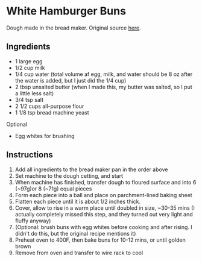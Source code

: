 # White Hamburger Buns
Dough made in the bread maker. Original source [here](https://pudgefactor.com/homemade-hamburger-buns-bread-machine/).

## Ingredients
* 1 large egg
* 1/2 cup milk
* 1/4 cup water (total volume af egg, milk, and water should be 8 oz after the water is added, but I just did the 1/4 cup)
* 2 tbsp unsalted butter (when I made this, my butter was salted, so I put a little less salt)
* 3/4 tsp salt
* 2 1/2 cups all-purpose flour
* 1 1/8 tsp bread machine yeast

Optional
* Egg whites for brushing

## Instructions
1. Add all ingredients to the bread maker pan in the order above
2. Set machine to the dough cetting, and start
3. When machine has finished, transfer dough to floured surface and into 6 (~97g)or 8 (~71g) equal pieces
4. Form each piece into a ball and place on parchment-lined baking sheet
5. Flatten each piece until it is about 1/2 inches thick.
6. Cover, allow to rise in a warm place until doubled in size, ~30-35 mins (I actually completely missed this step, and they turned out very light and fluffy anyway)
7. (Optional: brush buns with egg whites before cooking and after rising. I didn't do this, but the original recipe mentions it)
8. Preheat oven to 400F, then bake buns for 10-12 mins, or until golden brown
9. Remove from oven and transfer to wire rack to cool
